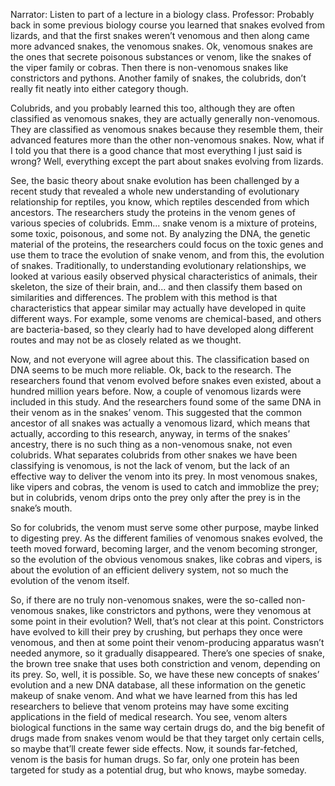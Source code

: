 Narrator: Listen to part of a lecture in a biology class.
Professor: Probably back in some previous biology course you learned that snakes evolved from lizards, and that the first snakes weren’t venomous and then along came more advanced snakes, the venomous snakes. Ok, venomous snakes are the ones that secrete poisonous substances or venom, like the snakes of the viper family or cobras. Then there is non-venomous snakes like constrictors and pythons. Another family of snakes, the colubrids, don’t really fit neatly into either category though.

Colubrids, and you probably learned this too, although they are often classified as venomous snakes, they are actually generally non-venomous. They are classified as venomous snakes because they resemble them, their advanced features more than the other non-venomous snakes. Now, what if I told you that there is a good chance that most everything I just said is wrong? Well, everything except the part about snakes evolving from lizards. 

See, the basic theory about snake evolution has been challenged by a recent study that revealed a whole new understanding of evolutionary relationship for reptiles, you know, which reptiles descended from which ancestors. The researchers study the proteins in the venom genes of various species of colubrids. Emm... snake venom is a mixture of proteins, some toxic, poisonous, and some not. By analyzing the DNA, the genetic material of the proteins, the researchers could focus on the toxic genes and use them to trace the evolution of snake venom, and from this, the evolution of snakes. Traditionally, to understanding evolutionary relationships, we looked at various easily observed physical characteristics of animals, their skeleton, the size of their brain, and... and then classify them based on similarities and differences. The problem with this method is that characteristics that appear similar may actually have developed in quite different ways. For example, some venoms are chemical-based, and others are bacteria-based, so they clearly had to have developed along different routes and may not be as closely related as we thought. 

Now, and not everyone will agree about this. The classification based on DNA seems to be much more reliable. Ok, back to the research. The researchers found that venom evolved before snakes even existed, about a hundred million years before. Now, a couple of venomous lizards were included in this study. And the researchers found some of the same DNA in their venom as in the snakes’ venom. This suggested that the common ancestor of all snakes was actually a venomous lizard, which means that actually, according to this research, anyway, in terms of the snakes’ ancestry, there is no such thing as a non-venomous snake, not even colubrids. What separates colubrids from other snakes we have been classifying is venomous, is not the lack of venom, but the lack of an effective way to deliver the venom into its prey. In most venomous snakes, like vipers and cobras, the venom is used to catch and immoblize the prey; but in colubrids, venom drips onto the prey only after the prey is in the snake’s mouth. 

So for colubrids, the venom must serve some other purpose, maybe linked to digesting prey. As the different families of venomous snakes evolved, the teeth moved forward, becoming larger, and the venom becoming stronger, so the evolution of the obvious venomous snakes, like cobras and vipers, is about the evolution of an efficient delivery system, not so much the evolution of the venom itself. 

So, if there are no truly non-venomous snakes, were the so-called non-venomous snakes, like constrictors and pythons, were they venomous at some point in their evolution? Well, that’s not clear at this point. Constrictors have evolved to kill their prey by crushing, but perhaps they once were venomous, and then at some point their venom-producing apparatus wasn’t needed anymore, so it gradually disappeared. There’s one species of snake, the brown tree snake that uses both constriction and venom, depending on its prey. So, well, it is possible. So, we have these new concepts of snakes’ evolution and a new DNA database, all these information on the genetic makeup of snake venom. And what we have learned from this has led researchers to believe that venom proteins may have some exciting applications in the field of medical research. You see, venom alters biological functions in the same way certain drugs do, and the big benefit of drugs made from snakes venom would be that they target only certain cells, so maybe that’ll create fewer side effects. Now, it sounds far-fetched, venom is the basis for human drugs. So far, only one protein has been targeted for study as a potential drug, but who knows, maybe someday.